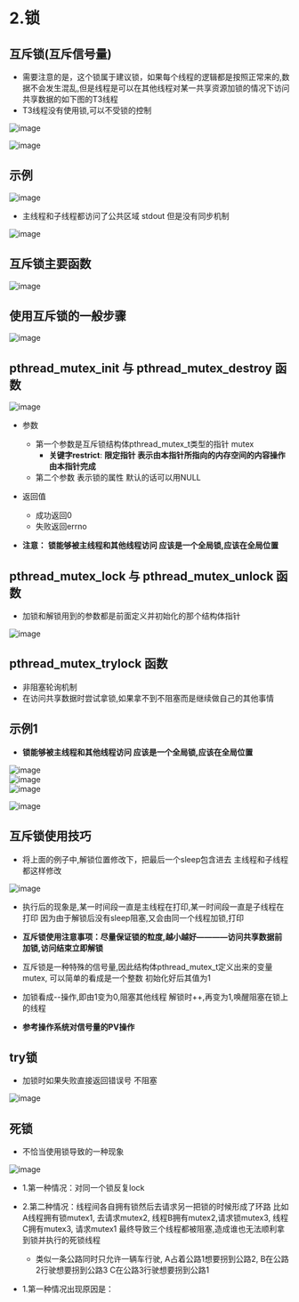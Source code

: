 # 2.锁  


## 互斥锁(互斥信号量)  

* 需要注意的是，这个锁属于建议锁，如果每个线程的逻辑都是按照正常来的,数据不会发生混乱,但是线程是可以在其他线程对某一共享资源加锁的情况下访问共享数据的如下图的T3线程
* T3线程没有使用锁,可以不受锁的控制  

![image](https://user-images.githubusercontent.com/58176267/173974443-93c1bcc0-3722-440c-b6ef-6248cb971217.png)  


![image](https://user-images.githubusercontent.com/58176267/173974576-e2a4fc52-74e5-490e-bcdf-248da31095f8.png)


## 示例  

![image](https://user-images.githubusercontent.com/58176267/173975125-e7f0d952-f07a-42a7-8007-fe79c63c6472.png)  

* 主线程和子线程都访问了公共区域 stdout 但是没有同步机制  

![image](https://user-images.githubusercontent.com/58176267/173975329-480a7937-ff97-418b-b254-70d8b2b9093d.png)  


## 互斥锁主要函数  

![image](https://user-images.githubusercontent.com/58176267/173975570-8f3a1806-6b53-482c-a07b-190d31011c6b.png)  


## 使用互斥锁的一般步骤  

![image](https://user-images.githubusercontent.com/58176267/173976173-fb2db1c2-d2eb-457c-a193-acbdc70b5368.png)  

## pthread_mutex_init 与 pthread_mutex_destroy 函数    

![image](https://user-images.githubusercontent.com/58176267/173976269-ba1934f0-a72c-4a3f-9f5f-4a95341555b5.png)  


* 参数
    * 第一个参数是互斥锁结构体pthread_mutex_t类型的指针 mutex  
        * **关键字restrict**: **限定指针  表示由本指针所指向的内存空间的内容操作由本指针完成**
    * 第二个参数  表示锁的属性  默认的话可以用NULL   

* 返回值
    * 成功返回0 
    * 失败返回errno  

* **注意：** **锁能够被主线程和其他线程访问  应该是一个全局锁,应该在全局位置**


## pthread_mutex_lock 与 pthread_mutex_unlock 函数  

* 加锁和解锁用到的参数都是前面定义并初始化的那个结构体指针  

![image](https://user-images.githubusercontent.com/58176267/173977227-5053d06c-af7a-429a-8832-81888301fcb7.png)  

## pthread_mutex_trylock 函数  

* 非阻塞轮询机制  
* 在访问共享数据时尝试拿锁,如果拿不到不阻塞而是继续做自己的其他事情  


## 示例1  

* **锁能够被主线程和其他线程访问  应该是一个全局锁,应该在全局位置**  

![image](https://user-images.githubusercontent.com/58176267/173977983-9dfa4162-187b-4877-a928-9c471a666d92.png)    
![image](https://user-images.githubusercontent.com/58176267/173978079-4ebb8a86-4548-4f6e-b639-657c8b956952.png)  
![image](https://user-images.githubusercontent.com/58176267/173977899-cfa9fafa-2cef-48c9-a463-352de3f0ffc7.png)  


![image](https://user-images.githubusercontent.com/58176267/173978178-2f6a129e-ba3b-4561-9adb-b2f31b186bf9.png)


## 互斥锁使用技巧  

* 将上面的例子中,解锁位置修改下，把最后一个sleep包含进去  主线程和子线程都这样修改  

![image](https://user-images.githubusercontent.com/58176267/173978346-692c049e-2609-45d6-888f-426b8acd0c3a.png)  

* 执行后的现象是,某一时间段一直是主线程在打印,某一时间段一直是子线程在打印  因为由于解锁后没有sleep阻塞,又会由同一个线程加锁,打印  

* **互斥锁使用注意事项：尽量保证锁的粒度,越小越好————访问共享数据前加锁,访问结束立即解锁**  

* 互斥锁是一种特殊的信号量,因此结构体pthread_mutex_t定义出来的变量mutex, 可以简单的看成是一个整数  初始化好后其值为1  
* 加锁看成--操作,即由1变为0,阻塞其他线程    解锁时++,再变为1,唤醒阻塞在锁上的线程     
* **参考操作系统对信号量的PV操作**  


## try锁  

* 加锁时如果失败直接返回错误号 不阻塞  

![image](https://user-images.githubusercontent.com/58176267/173982213-17b263f4-9a10-44a6-a72a-d08a324c9e27.png)  


## 死锁  

* 不恰当使用锁导致的一种现象  
  
![image](https://user-images.githubusercontent.com/58176267/173982364-7531f3dc-dc4e-4f29-bd41-50976f16a0e6.png)    


* 1.第一种情况：对同一个锁反复lock  
* 2.第二种情况：线程间各自拥有锁然后去请求另一把锁的时候形成了环路    比如A线程拥有锁mutex1, 去请求mutex2, 线程B拥有mutex2,请求锁mutex3, 线程C拥有mutex3, 请求mutex1  最终导致三个线程都被阻塞,造成谁也无法顺利拿到锁并执行的死锁线程  
    * 类似一条公路同时只允许一辆车行驶, A占着公路1想要拐到公路2,  B在公路2行驶想要拐到公路3   C在公路3行驶想要拐到公路1  


* 1.第一种情况出现原因是：















